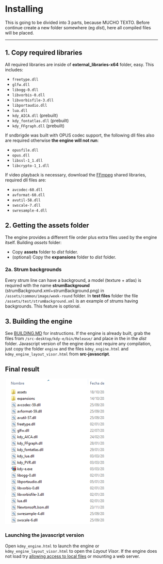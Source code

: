 # Installing

This is going to be divided into 3 parts, because MUCHO TEXTO.
Before continue create a new folder somewhere (eg *dist*), here all compiled files will be placed.

---

## 1. Copy required libraries

All required libraries are inside of **external_libraries-x64** folder, easy. This includes:

* `freetype.dll`
* `glfw.dll`
* `libogg-0.dll`
* `libvorbis-0.dll`
* `libvorbisfile-3.dll`
* `libportaudio.dll`
* `lua.dll`
* `kdy_AICA.dll` (prebuilt)
* `kdy_fontatlas.dll` (prebuilt)
* `kdy_FFgraph.dll` (prebuilt)

If sndbrigde was built with OPUS codec support, the following dll files also are required otherwise **the engine will not run**:

* `opusfile.dll`
* `opus.dll`
* `libssl-1_1.dll`
* `libcrypto-1_1.dll`

If video playback is necessary, download the [FFmpeg](https://www.ffmpeg.org/download.html#build-windows "FFmpeg download link") shared libraries, required dll files are:

* `avcodec-60.dll`
* `avformat-60.dll`
* `avutil-58.dll`
* `swscale-7.dll`
* `swresample-4.dll`

## 2. Getting the assets folder

The engine provides a different file order plus extra files used by the engine itself.
Building *assets* folder:

* Copy **assets** folder to *dist* folder.
* (optional) Copy the **expansions** folder to *dist* folder.

### 2a. Strum backgrounds

Every strum line can have a background, a model (texture + atlas) is required with the name **strumBackground** (strumBackground.xml+strumBackground.png)  in `/assets/common/image/week-round` folder. In **test files** folder the file `/assets/test/strumBackground.xml` is an example of strums having backgrounds.
This feature is optional.

## 3. Building the engine

See [BUILDING.MD](BUILDING.MD "BUILDING.MD") for instructions.
If the engine is already built, grab the files from `/src-desktop/kdy-e/bin/Release/` and place in the in the *dist* folder.
Javascript version of the engine does not require any compilation, just copy the folder `engine` and the files `kdmy_engine.html` and `kdmy_engine_layout_visor.html` from **src-javascript**.

## Final result

![files](./test%20files/kdmy%20pics/files.PNG)

### Launching the javascript version

Open `kdmy_engine.html` to launch the engine or `kdmy_engine_layout_visor.html` to open the *Layout Visor*.
If the engine does not load try [allowing access to local files](https://dev.to/dengel29/loading-local-files-in-firefox-and-chrome-m9f "guide") or mounting a web server.
